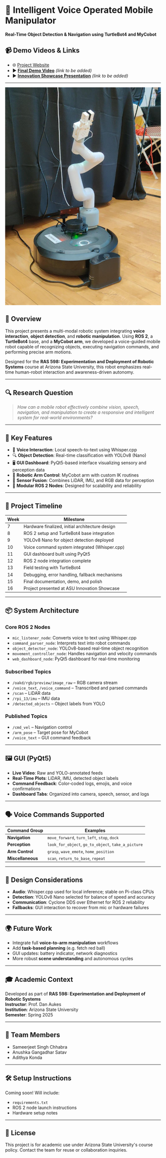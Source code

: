 # 🐢 Intelligent Voice Operated Mobile Manipulator  
**Real-Time Object Detection & Navigation using TurtleBot4 and MyCobot**

## 📹 Demo Videos & Links

- 🌐 [Project Website](https://ras598-2025-s-team11.github.io/)
- ▶️ **[Final Demo Video](https://www.youtube.com/shorts/IgkybFqdJZs)** *(link to be added)*  
- ▶️ **[Innovation Showcase Presentation](#)** *(link to be added)*

---

![Voice Operated Mobile Manipulator](https://raw.githubusercontent.com/Sjschhabra/voice-operated-mobile-manipulator-turtlebot-mycobot/refs/heads/main/WhatsApp%20Image%202025-05-11%20at%2017.30.23_a184b2ec.jpg)

## 🚀 Overview
This project presents a multi-modal robotic system integrating **voice interaction**, **object detection**, and **robotic manipulation**. Using **ROS 2**, a **TurtleBot4** base, and a **MyCobot arm**, we developed a voice-guided mobile robot capable of recognizing objects, executing navigation commands, and performing precise arm motions.

Designed for the **RAS 598: Experimentation and Deployment of Robotic Systems** course at Arizona State University, this robot emphasizes real-time human-robot interaction and awareness-driven autonomy.

---

## 🔍 Research Question
> _How can a mobile robot effectively combine vision, speech, navigation, and manipulation to create a responsive and intelligent system for real-world environments?_

---

## 🧠 Key Features
- 🎤 **Voice Interaction**: Local speech-to-text using Whisper.cpp  
- 🔍 **Object Detection**: Real-time classification with YOLOv8 (Nano)  
- 🖥 **GUI Dashboard**: PyQt5-based interface visualizing sensory and perception data  
- 🤖 **Robotic Arm Control**: MyCobot arm with custom IK routines  
- 📡 **Sensor Fusion**: Combines LiDAR, IMU, and RGB data for perception  
- 🧩 **Modular ROS 2 Nodes**: Designed for scalability and reliability  

---

## 🎯 Project Timeline

| Week | Milestone |
|------|-----------|
| 7    | Hardware finalized, initial architecture design |
| 8    | ROS 2 setup and TurtleBot4 base integration |
| 9    | YOLOv8 Nano for object detection deployed |
| 10   | Voice command system integrated (Whisper.cpp) |
| 11   | GUI dashboard built using PyQt5 |
| 12   | ROS 2 node integration complete |
| 13   | Field testing with TurtleBot4 |
| 14   | Debugging, error handling, fallback mechanisms |
| 15   | Final documentation, demo, and polish |
| 16   | Project presented at ASU Innovation Showcase |

---

## 📦 System Architecture

### Core ROS 2 Nodes
- `mic_listener_node`: Converts voice to text using Whisper.cpp
- `command_parser_node`: Interprets text into robot commands
- `object_detector_node`: YOLOv8-based real-time object recognition
- `movement_controller_node`: Handles navigation and velocity commands
- `web_dashboard_node`: PyQt5 dashboard for real-time monitoring

### Subscribed Topics
- `/oakd/rgb/preview/image_raw` – RGB camera stream  
- `/voice_text`, `/voice_command` – Transcribed and parsed commands  
- `/scan` – LiDAR data  
- `/rpi_13/imu` – IMU data  
- `/detected_objects` – Object labels from YOLO  

### Published Topics
- `/cmd_vel` – Navigation control  
- `/arm_pose` – Target pose for MyCobot  
- `/voice_text` – GUI command feedback  

---

## 🖼 GUI (PyQt5)

- **Live Video**: Raw and YOLO-annotated feeds  
- **Real-Time Plots**: LiDAR, IMU, detected object labels  
- **Command Feedback**: Color-coded logs, emojis, and voice confirmations  
- **Dashboard Tabs**: Organized into camera, speech, sensor, and logs  

---

## 🗣️ Voice Commands Supported

| Command Group | Examples |
|---------------|----------|
| **Navigation** | `move_forward`, `turn_left`, `stop`, `dock` |
| **Perception** | `look_for_object`, `go_to_object`, `take_a_picture` |
| **Arm Control** | `grasp`, `wave_emote`, `home_position` |
| **Miscellaneous** | `scan`, `return_to_base`, `repeat` |

---

## 🔧 Design Considerations

- **Audio**: Whisper.cpp used for local inference; stable on Pi-class CPUs  
- **Detection**: YOLOv8 Nano selected for balance of speed and accuracy  
- **Communication**: Cyclone DDS over Ethernet for ROS 2 reliability  
- **Fallbacks**: GUI interaction to recover from mic or hardware failures  

---

## 🌍 Future Work

- Integrate full **voice-to-arm manipulation** workflows  
- Add **task-based planning** (e.g. fetch red ball)  
- GUI updates: battery indicator, network diagnostics  
- More robust **scene understanding** and autonomous cycles  

---

## 🎓 Academic Context

Developed as part of **RAS 598: Experimentation and Deployment of Robotic Systems**  
**Instructor**: Prof. Dan Aukes  
**Institution**: Arizona State University  
**Semester**: Spring 2025  

---

## 👥 Team Members

- Sameerjeet Singh Chhabra  
- Anushka Gangadhar Satav  
- Adithya Konda  

---

## 🛠️ Setup Instructions

Coming soon! Will include:
- `requirements.txt`
- ROS 2 node launch instructions
- Hardware setup notes

---

## 📄 License

This project is for academic use under Arizona State University's course policy. Contact the team for reuse or collaboration inquiries.


